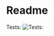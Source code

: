# Readme


Tests: ![Tests:](https://github.com/zamansky/cidemo/actions/workflows/main.yml/badge.svg)

